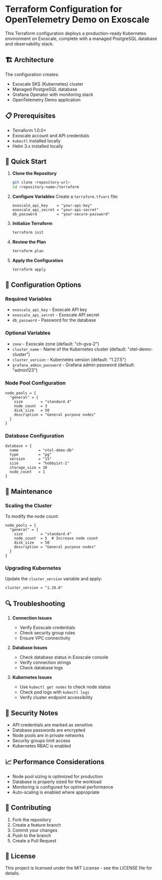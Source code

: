 # Terraform Configuration for OpenTelemetry Demo on Exoscale

This Terraform configuration deploys a production-ready Kubernetes environment on Exoscale, complete with a managed PostgreSQL database and observability stack.

## 🏗️ Architecture

The configuration creates:
- Exoscale SKS (Kubernetes) cluster
- Managed PostgreSQL database
- Grafana Operator with monitoring stack
- OpenTelemetry Demo application

## 📋 Prerequisites

- Terraform 1.0.0+
- Exoscale account and API credentials
- `kubectl` installed locally
- Helm 3.x installed locally

## 🚀 Quick Start

1. **Clone the Repository**
   ```bash
   git clone <repository-url>
   cd <repository-name>/terraform
   ```

2. **Configure Variables**
   Create a `terraform.tfvars` file:
   ```hcl
   exoscale_api_key    = "your-api-key"
   exoscale_api_secret = "your-api-secret"
   db_password         = "your-secure-password"
   ```

3. **Initialize Terraform**
   ```bash
   terraform init
   ```

4. **Review the Plan**
   ```bash
   terraform plan
   ```

5. **Apply the Configuration**
   ```bash
   terraform apply
   ```

## 📝 Configuration Options

### Required Variables
- `exoscale_api_key` - Exoscale API key
- `exoscale_api_secret` - Exoscale API secret
- `db_password` - Password for the database

### Optional Variables
- `zone` - Exoscale zone (default: "ch-gva-2")
- `cluster_name` - Name of the Kubernetes cluster (default: "otel-demo-cluster")
- `cluster_version` - Kubernetes version (default: "1.27.5")
- `grafana_admin_password` - Grafana admin password (default: "admin123")

### Node Pool Configuration
```hcl
node_pools = {
  "general" = {
    size        = "standard.4"
    node_count  = 3
    disk_size   = 50
    description = "General purpose nodes"
  }
}
```

### Database Configuration
```hcl
database = {
  name         = "otel-demo-db"
  type         = "pg"
  version      = "15"
  size         = "hobbyist-2"
  storage_size = 10
  node_count   = 1
}
```

## 🔧 Maintenance

### Scaling the Cluster
To modify the node count:
```hcl
node_pools = {
  "general" = {
    size        = "standard.4"
    node_count  = 5  # Increase node count
    disk_size   = 50
    description = "General purpose nodes"
  }
}
```

### Upgrading Kubernetes
Update the `cluster_version` variable and apply:
```hcl
cluster_version = "1.28.0"
```

## 🔍 Troubleshooting

1. **Connection Issues**
   - Verify Exoscale credentials
   - Check security group rules
   - Ensure VPC connectivity

2. **Database Issues**
   - Check database status in Exoscale console
   - Verify connection strings
   - Check database logs

3. **Kubernetes Issues**
   - Use `kubectl get nodes` to check node status
   - Check pod logs with `kubectl logs`
   - Verify cluster endpoint accessibility

## 🔐 Security Notes

- API credentials are marked as sensitive
- Database passwords are encrypted
- Node pools are in private networks
- Security groups limit access
- Kubernetes RBAC is enabled

## 📈 Performance Considerations

- Node pool sizing is optimized for production
- Database is properly sized for the workload
- Monitoring is configured for optimal performance
- Auto-scaling is enabled where appropriate

## 🤝 Contributing

1. Fork the repository
2. Create a feature branch
3. Commit your changes
4. Push to the branch
5. Create a Pull Request

## 📝 License

This project is licensed under the MIT License - see the LICENSE file for details. 